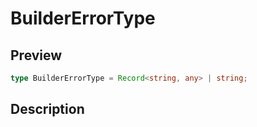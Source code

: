
      
# BuilderErrorType

<div class="api-docs__section" data-reactroot="">

## Preview

</div><div class="api-docs__preview type single" data-reactroot="">

```ts
type BuilderErrorType = Record<string, any> | string;
```

</div><div class="api-docs__section" data-reactroot="">

## Description

</div><div class="api-docs__description" data-reactroot=""><span class="api-docs__do-not-parse">



</span></div>